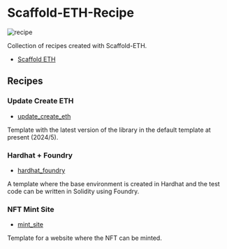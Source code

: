 # Scaffold-ETH-Recipe

![recipe](https://github.com/cardene777/Scaffold-ETH-Recipe/assets/61857866/8e3ba61c-0f5c-421a-af1a-ed35b4695901)

Collection of recipes created with Scaffold-ETH.

- [Scaffold ETH](https://docs.scaffoldeth.io/)

## Recipes

### Update Create ETH

- [update_create_eth](https://github.com/cardene777/Scaffold-ETH-Recipe/tree/develop/packages/update_create_eth)

Template with the latest version of the library in the default template at present (2024/5).

### Hardhat + Foundry

- [hardhat_foundry](https://github.com/cardene777/Scaffold-ETH-Recipe/tree/develop/packages/base)

A template where the base environment is created in Hardhat and the test code can be written in Solidity using Foundry.

### NFT Mint Site

- [mint_site](https://github.com/cardene777/Scaffold-ETH-Recipe/tree/develop/packages/mint_site)

Template for a website where the NFT can be minted.
